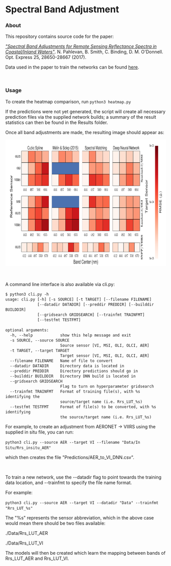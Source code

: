 # Spectral Band Adjustment 

### About
This repository contains source code for the paper:

<i>["Spectral Band Adjustments for Remote Sensing Reflectance Spectra in Coastal/Inland Waters"](https://www.osapublishing.org/oe/abstract.cfm?uri=oe-25-23-28650)</i>.
N. Pahlevan, B. Smith, C. Binding, D. M. O'Donnell. Opt. Express 25, 28650-28667 (2017).

Data used in the paper to train the networks can be found [here](https://www.dropbox.com/s/h7ftg566sj8q1ll/Nima_et_al_Optics_Express_2017.zip?dl=0).

<br>

### Usage
To create the heatmap comparison, run
`python3 heatmap.py`

If the predictions were not yet generated, the script will create all necessary prediction files via the supplied network builds; a summary of the result statistics can then be found in the Results folder. 

Once all band adjustments are made, the resulting image should appear as:

<img src="Results/heatmap.png?raw=true" height=396 width=858></img>

<br> 

A command line interface is also available via cli.py:
```
$ python3 cli.py -h
usage: cli.py [-h] [-s SOURCE] [-t TARGET] [--filename FILENAME]
              [--datadir DATADIR] [--preddir PREDDIR] [--builddir BUILDDIR]
              [--gridsearch GRIDSEARCH] [--trainfmt TRAINFMT]
              [--testfmt TESTFMT]

optional arguments:
  -h, --help            show this help message and exit
  -s SOURCE, --source SOURCE
                        Source sensor [VI, MSI, OLI, OLCI, AER]
  -t TARGET, --target TARGET
                        Target sensor [VI, MSI, OLI, OLCI, AER]
  --filename FILENAME   Name of file to convert
  --datadir DATADIR     Directory data is located in
  --preddir PREDDIR     Directory predictions should go in
  --builddir BUILDDIR   Directory DNN build is located in
  --gridsearch GRIDSEARCH
                        Flag to turn on hyperparameter gridsearch
  --trainfmt TRAINFMT   Format of training file(s), with %s identifying the
                        source/target name (i.e. Rrs_LUT_%s)
  --testfmt TESTFMT     Format of file(s) to be converted, with %s identifying
                        the source/target name (i.e. Rrs_LUT_%s)

```

For example, to create an adjustment from AERONET -> VIIRS using the supplied in situ file, you can run:

`python3 cli.py --source AER --target VI --filename "Data/In Situ/Rrs_insitu_AER"`

which then creates the file "Predictions/AER_to_VI_DNN.csv". 

<br>

To train a new network, use the --datadir flag to point towards the training data location, and --trainfmt to specify the file name format.

For example:

`python3 cli.py --source AER --target VI --datadir "Data" --trainfmt "Rrs_LUT_%s"`

The "%s" represents the sensor abbreviation, which in the above case would mean there should be two files available:

./Data/Rrs_LUT_AER

./Data/Rrs_LUT_VI

The models will then be created which learn the mapping between bands of Rrs_LUT_AER and Rrs_LUT_VI.